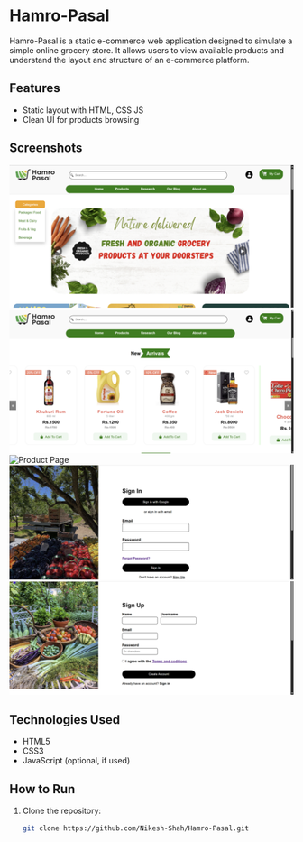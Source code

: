 # Hamro-Pasal

Hamro-Pasal is a static e-commerce web application designed to simulate a simple online grocery store. It allows users to view available products and understand the layout and structure of an e-commerce platform.

## Features

- Static layout with HTML, CSS JS
- Clean UI for products browsing


## Screenshots

![Home Page](screenshots/home.png)
![Product Page](screenshots/product.png)
![Product Page](screenshots/featiures.png)
![Product Page](screenshots/login.png)
![Product Page](screenshots/signup.png)

## Technologies Used

- HTML5
- CSS3
- JavaScript (optional, if used)

## How to Run

1. Clone the repository:
   ```bash
   git clone https://github.com/Nikesh-Shah/Hamro-Pasal.git
